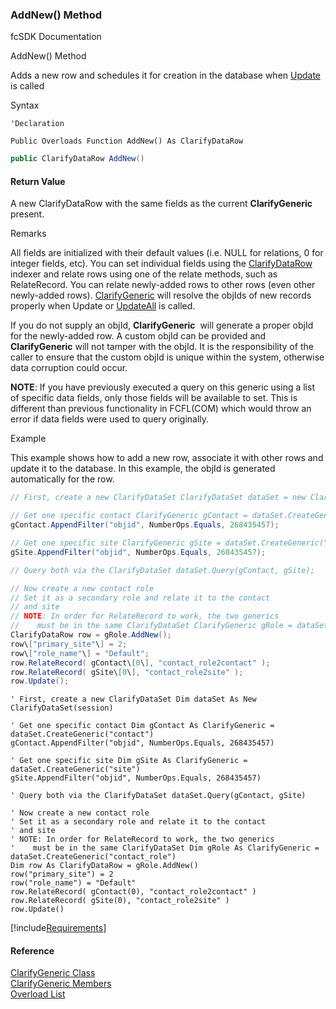﻿### AddNew() Method

fcSDK Documentation

AddNew() Method

Adds a new row and schedules it for creation in the database when [Update](fcSDK~FChoice.Foundation.FCGeneric~Update.md) is called

Syntax

```vbnet
'Declaration

Public Overloads Function AddNew() As ClarifyDataRow
```

```csharp
public ClarifyDataRow AddNew()
```

#### Return Value

A new ClarifyDataRow with the same fields as the current **ClarifyGeneric** present.

Remarks

All fields are initialized with their default values (i.e. NULL for relations, 0 for integer fields, etc). You can set individual fields using the [ClarifyDataRow](fcSDK~FChoice.Foundation.Clarify.ClarifyDataRow.md) indexer and relate rows using one of the relate methods, such as RelateRecord. You can relate newly-added rows to other rows (even other newly-added rows). [ClarifyGeneric](fcSDK~FChoice.Foundation.Clarify.ClarifyGeneric.md) will resolve the objIds of new records properly when Update or [UpdateAll](fcSDK~FChoice.Foundation.FCGeneric~UpdateAll.md) is called.

If you do not supply an objId, **ClarifyGeneric**  will generate a proper objId for the newly-added row. A custom objId can be provided and **ClarifyGeneric** will not tamper with the objId. It is the responsibility of the caller to ensure that the custom objId is unique within the system, otherwise data corruption could occur.

**NOTE**: If you have previously executed a query on this generic using a list of specific data fields, only those fields will be available to set. This is different than previous functionality in FCFL(COM) which would throw an error if data fields were used to query originally.

Example

This example shows how to add a new row, associate it with other rows and update it to the database. In this example, the objId is generated automatically for the row.

```csharp
// First, create a new ClarifyDataSet ClarifyDataSet dataSet = new ClarifyDataSet(session);

// Get one specific contact ClarifyGeneric gContact = dataSet.CreateGeneric("contact");
gContact.AppendFilter("objid", NumberOps.Equals, 268435457);

// Get one specific site ClarifyGeneric gSite = dataSet.CreateGeneric("site");
gSite.AppendFilter("objid", NumberOps.Equals, 268435457);

// Query both via the ClarifyDataSet dataSet.Query(gContact, gSite);

// Now create a new contact role
// Set it as a secondary role and relate it to the contact
// and site
// NOTE: In order for RelateRecord to work, the two generics
//    must be in the same ClarifyDataSet ClarifyGeneric gRole = dataSet.CreateGeneric("contact_role");
ClarifyDataRow row = gRole.AddNew();
row\["primary_site"\] = 2;
row\["role_name"\] = "Default";
row.RelateRecord( gContact\[0\], "contact_role2contact" );
row.RelateRecord( gSite\[0\], "contact_role2site" );
row.Update();
```

```vbnet
' First, create a new ClarifyDataSet Dim dataSet As New ClarifyDataSet(session)

' Get one specific contact Dim gContact As ClarifyGeneric = dataSet.CreateGeneric("contact")
gContact.AppendFilter("objid", NumberOps.Equals, 268435457)

' Get one specific site Dim gSite As ClarifyGeneric = dataSet.CreateGeneric("site")
gSite.AppendFilter("objid", NumberOps.Equals, 268435457)

' Query both via the ClarifyDataSet dataSet.Query(gContact, gSite)

' Now create a new contact role
' Set it as a secondary role and relate it to the contact
' and site
' NOTE: In order for RelateRecord to work, the two generics
'    must be in the same ClarifyDataSet Dim gRole As ClarifyGeneric = dataSet.CreateGeneric("contact_role")
Dim row As ClarifyDataRow = gRole.AddNew()
row("primary_site") = 2
row("role_name") = "Default"
row.RelateRecord( gContact(0), "contact_role2contact" )
row.RelateRecord( gSite(0), "contact_role2site" )
row.Update()
```

[!include[Requirements](../partials/requirements.md)]



#### Reference

[ClarifyGeneric Class](fcSDK~FChoice.Foundation.Clarify.ClarifyGeneric.md)  
[ClarifyGeneric Members](fcSDK~FChoice.Foundation.Clarify.ClarifyGeneric_members.md)  
[Overload List](fcSDK~FChoice.Foundation.Clarify.ClarifyGeneric~AddNew.md)